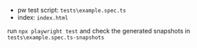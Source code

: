 - pw test script: `tests\example.spec.ts`
- index: `index.html`

run `npx playwright test` and check the generated snapshots in `tests\example.spec.ts-snapshots`
